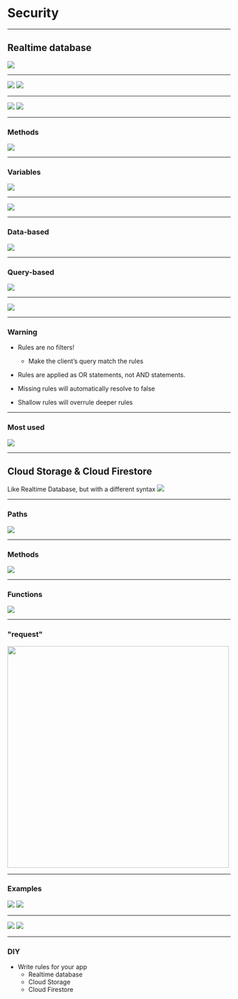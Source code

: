# Security
---
## Realtime database
<img src="../images/security-2.png">

---
<img src="../images/sec-rtdb-1.png">
<img src="../images/sec-rtdb-2.png">

---
<img src="../images/sec-rtdb-3.png">
<img src="../images/sec-rtdb-4.png">

---
### Methods
<img src="../images/sec-rtdb-5.png">

---
### Variables
<img src="../images/sec-rtdb-6.png">

---
<img src="../images/sec-rtdb-7.png">

---
### Data-based
<img src="../images/sec-rtdb-8.png">

---
### Query-based
<img src="../images/sec-rtdb-9.png">

---
<img src="../images/sec-rtdb-10.png">

---
### Warning
- Rules are no filters!
    - Make the client’s query match the rules

- Rules are applied as OR statements, not AND statements.
- Missing rules will automatically resolve to false
- Shallow rules will overrule deeper rules

---
### Most used
<img src="../images/sec-rtdb-11.png">

---
## Cloud Storage & Cloud Firestore
Like Realtime Database, but with a different syntax
<img src="../images/security-1.png">

---
### Paths
<img src="../images/sec-cfs-1.png">

---
### Methods
<img src="../images/sec-cfs-2.png">

---
### Functions
<img src="../images/sec-cfs-3.png">

---
### "request"
<img src="../images/sec-cfs-4.png" height=500>

---
### Examples
<img src="../images/sec-cfs-5.png">
<img src="../images/sec-storage-1.png">

---
<img src="../images/sec-cfs-6.png">
<img src="../images/sec-storage-2.png">

---
### DIY
- Write rules for your app
    - Realtime database
    - Cloud Storage
    - Cloud Firestore
